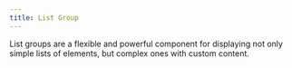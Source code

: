 ```yaml
---
title: List Group
---
```


List groups are a flexible and powerful component for displaying not only simple lists of elements, but complex ones with custom content.